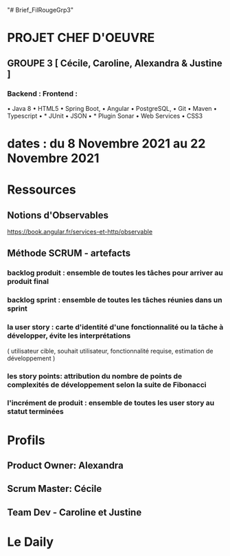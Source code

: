 "# Brief_FilRougeGrp3" 
# PROJET CHEF D'OEUVRE
## GROUPE 3 [ Cécile, Caroline, Alexandra & Justine ]
### Backend : Frontend : 
• Java 8 • HTML5
• Spring Boot, • Angular
• PostgreSQL, • Git
• Maven • Typescript
• * JUnit • JSON
• * Plugin Sonar • Web Services
• CSS3

# dates : du 8 Novembre 2021 au 22 Novembre 2021 

# Ressources 
## Notions d'Observables 
https://book.angular.fr/services-et-http/observable

## Méthode SCRUM - artefacts 
### backlog produit : ensemble de toutes les tâches pour arriver au produit final 
### backlog sprint : ensemble de toutes les tâches réunies dans un sprint 
### la user story : carte d'identité d'une fonctionnalité ou la tâche à développer, évite les interprétations 
( utilisateur cible, souhait utilisateur, fonctionnalité requise, estimation de développement ) 
### les story points: attribution du nombre de points de complexités de développement selon la suite de Fibonacci
### l'incrément de produit : ensemble de toutes les user story au statut terminées 


# Profils 
## Product Owner: Alexandra
## Scrum Master: Cécile 
## Team Dev - Caroline et Justine 

# Le Daily